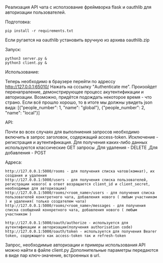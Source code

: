Реализация API чата с исползование фреймворка flask и oauthlib для авторизации пользователей.

Подготовка: 

    pip install -r requirements.txt

Если ругается на oauthlib установить вручную из архива oauthlib.zip

Запуск:

    python3 server.py &
    python3 client.py &

Использование:    

Теперь необходимо в браузере перейти по адрессу http://127.0.0.1:65010/
Нажать на сссылку "Authenticate me". Произойдет перенапраление, демонстрирующее процесс акутентификации и авторизации.
Возможно, придётся подождать некоторое время - что страно.
Если всё прошло хорошо, то в итоге мы должны увидеть json вида:
    [{"people_number": 1, "name": "global"}, {"people_number": 2, "name": "local"}]

API:

Почти во всех случаях для выполниения запросов необходимо включить в запрос заголовок, содержащий access-token. Исключение - регистрация и аутентификация.
Для получения каких-либо данных используются классические GET запросы ,Для удаления - DELETE ,Для добавления - POST

Адреса:
    
    http://127.0.0.1:5000/rooms - для получения списка чатов(комнат), их создания и удаления
    http://127.0.0.1:5000/users - для получения списка пользователей, регистрации нового( в ответ возращается client_id и client_secret, необходимые для авторизации)
    http://127.0.0.1:5000/rooms/<room_name>/users - для получения списка пользователей конктретного чата, добавления нового ( любым участником ) и удаления( только создателем чата)
    http://127.0.0.1:5000/rooms/<room_name>/messages - для получения списка сообщений конкретного чата, добавления нового ( любым участником )
    
    http://127.0.0.1:5000/oauth/authorize - используется для аутентификации и авторизации(получения authorisation code)
    http://127.0.0.1:5000/oauth/token - используется для получения Bearer token, содержащего как access-token так и refresh-token

Запрос, необходимые авторизации и примеры использования API можно найти в файле client.py
Дополнительные параметры передаются в виде пар ключ-значение, встроенных в url.

